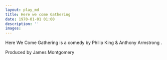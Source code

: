 ```yaml
---
layout: play_md
title: Here we come Gathering
date: 1970-01-01 01:00
description: ''
images:
---
```


Here We Come Gathering is a comedy by Philip King & Anthony Armstrong .

Produced by James Montgomery

